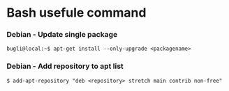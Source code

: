 # Bash usefule command

### Debian - Update single package
```console
bugli@local:~$ apt-get install --only-upgrade <packagename>
```

### Debian - Add repository to apt list

```console
$ add-apt-repository "deb <repository> stretch main contrib non-free"
```
